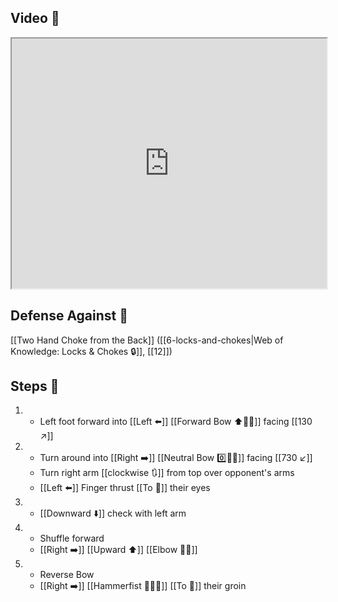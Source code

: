 ## Video 🎥

<iframe src="https://www.youtube.com/embed/mXVAGNrhliA" width="100%" height="400"></iframe>

## Defense Against 🤺

[[Two Hand Choke from the Back]] ([[6-locks-and-chokes|Web of Knowledge: Locks & Chokes 🔒]], [[12]])

## Steps 👣

1. - Left foot forward into [[Left ⬅️]] [[Forward Bow ⬆️🧍‍♂️]] facing [[130 ↗️]]
2. - Turn around into [[Right ➡️]] [[Neutral Bow 0️⃣🧍‍♂️]] facing [[730 ↙️]]
    - Turn right arm [[clockwise 🔃]] from top over opponent's arms
    - [[Left ⬅️]] Finger thrust [[To 🎯]] their eyes
3. - [[Downward ⬇️]] check with left arm
4. - Shuffle forward
    - [[Right ➡️]] [[Upward ⬆️]] [[Elbow 💪💥]]
5. - Reverse Bow
    - [[Right ➡️]] [[Hammerfist 🔨✊💥]] [[To 🎯]] their groin
